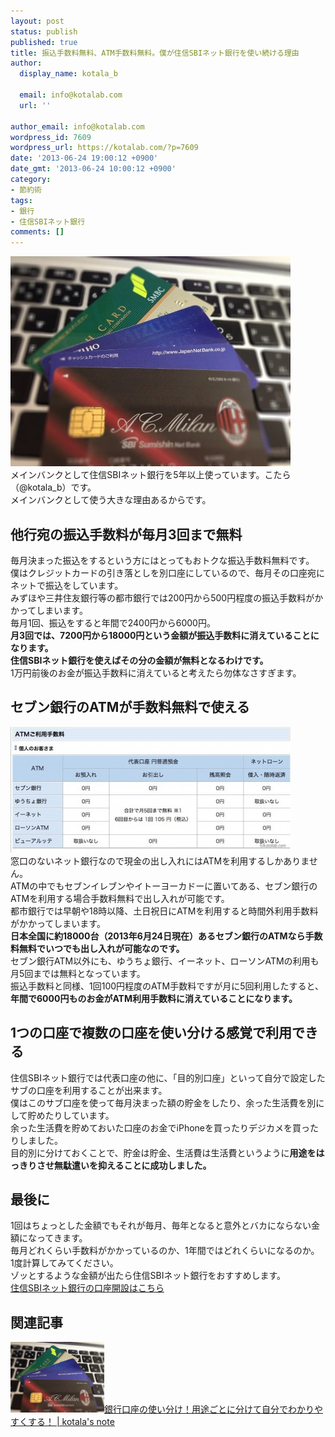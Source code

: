 ```yaml
---
layout: post
status: publish
published: true
title: 振込手数料無料、ATM手数料無料。僕が住信SBIネット銀行を使い続ける理由
author:
  display_name: kotala_b

  email: info@kotalab.com
  url: ''

author_email: info@kotalab.com
wordpress_id: 7609
wordpress_url: https://kotalab.com/?p=7609
date: '2013-06-24 19:00:12 +0900'
date_gmt: '2013-06-24 10:00:12 +0900'
category:
- 節約術
tags:
- 銀行
- 住信SBIネット銀行
comments: []
---
```

<p><img src="/wp-content/uploads/bank_130425-448x336.jpg" alt="bank_130425" width="448" height="336" class="alignnone size-large wp-image-6915" /><br />
メインバンクとして住信SBIネット銀行を5年以上使っています。こたら（@kotala_b）です。<br />
メインバンクとして使う大きな理由あるからです。<br />
</p>
<!--more-->
<h2>他行宛の振込手数料が毎月3回まで無料</h2>
<p>毎月決まった振込をするという方にはとってもおトクな振込手数料無料です。<br />
僕はクレジットカードの引き落としを別口座にしているので、毎月その口座宛にネットで振込をしています。<br />
みずほや三井住友銀行等の都市銀行では200円から500円程度の振込手数料がかかってしまいます。<br />
毎月1回、振込をすると年間で2400円から6000円。<br />
<strong>月3回では、7200円から18000円という金額が振込手数料に消えていることになります。<br />
住信SBIネット銀行を使えばその分の金額が無料となるわけです。</strong><br />
1万円前後のお金が振込手数料に消えていると考えたら勿体なさすぎます。</p>
<h2>セブン銀行のATMが手数料無料で使える</h2>
<p><img src="/wp-content/uploads/sbibank_130624-448x201.jpg" alt="sbibank_130624" width="448" height="201" class="alignnone size-large wp-image-7658" /><br />
窓口のないネット銀行なので現金の出し入れにはATMを利用するしかありません。<br />
ATMの中でもセブンイレブンやイトーヨーカドーに置いてある、セブン銀行のATMを利用する場合手数料無料で出し入れが可能です。<br />
都市銀行では早朝や18時以降、土日祝日にATMを利用すると時間外利用手数料がかかってしまいます。<br />
<strong>日本全国に約18000台（2013年6月24日現在）あるセブン銀行のATMなら手数料無料でいつでも出し入れが可能なのです。</strong><br />
セブン銀行ATM以外にも、ゆうちょ銀行、イーネット、ローソンATMの利用も月5回までは無料となっています。<br />
振込手数料と同様、1回100円程度のATM手数料ですが月に5回利用したすると、<strong>年間で6000円ものお金がATM利用手数料に消えていることになります。</strong></p>
<h2>1つの口座で複数の口座を使い分ける感覚で利用できる</h2>
<p>住信SBIネット銀行では代表口座の他に、「目的別口座」といって自分で設定したサブの口座を利用することが出来ます。<br />
僕はこのサブ口座を使って毎月決まった額の貯金をしたり、余った生活費を別にして貯めたりしています。<br />
余った生活費を貯めておいた口座のお金でiPhoneを買ったりデジカメを買ったりしました。<br />
目的別に分けておくことで、貯金は貯金、生活費は生活費というように<strong>用途をはっきりさせ無駄遣いを抑えることに成功しました。</strong></p>
<h2>最後に</h2>
<p>1回はちょっとした金額でもそれが毎月、毎年となると意外とバカにならない金額になってきます。<br />
毎月どれくらい手数料がかかっているのか、1年間ではどれくらいになるのか。<br />
1度計算してみてください。<br />
ゾッとするような金額が出たら住信SBIネット銀行をおすすめします。<br />
<a href="http://ad2.trafficgate.net/mt/s/1/4478/193863_317871/">住信SBIネット銀行の口座開設はこちら</A></p>
<h2 class="rele">関連記事</h2>
<p><a href="/bank-account" target="_blank"><img  class="alignleft" src="/wp-content/uploads/bank_130425-448x336.jpg" alt="銀行口座の使い分け！用途ごとに分けて自分でわかりやすくする！ | kotala's note" width="150" /></a><a href="/bank-account" target="_blank">銀行口座の使い分け！用途ごとに分けて自分でわかりやすくする！ | kotala's note</a><br style="clear:both;" /></p>
